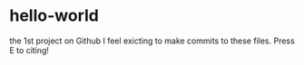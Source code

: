 # hello-world
the 1st project on Github
I feel exicting to make commits to these files. 
Press E to citing! 

